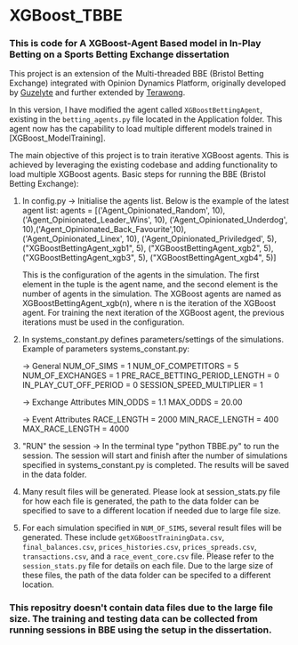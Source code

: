 # XGBoost_TBBE

### This is code for A XGBoost-Agent Based model in In-Play Betting on a Sports Betting Exchange dissertation

This project is an extension of the Multi-threaded BBE (Bristol Betting Exchange) integrated with Opinion Dynamics Platform, originally developed by [Guzelyte](https://github.com/Guzelyte/TBBE_OD) and further extended by [Terawong](https://github.com/Terawong).

In this version, I have modified the agent called `XGBoostBettingAgent`, existing in the `betting_agents.py` file located in the Application folder. This agent now has the capability to load multiple different models trained in [XGBoost_ModelTraining].

The main objective of this project is to train iterative XGBoost agents. This is achieved by leveraging the existing codebase and adding functionality to load multiple XGBoost agents.
Basic steps for running the BBE (Bristol Betting Exchange):

1. In config.py -> Initialise the agents list. Below is the example of the latest agent list:
   agents = [('Agent_Opinionated_Random', 10), ('Agent_Opinionated_Leader_Wins', 10),
   ('Agent_Opinionated_Underdog', 10),('Agent_Opinionated_Back_Favourite',10),
   ('Agent_Opinionated_Linex', 10), ('Agent_Opinionated_Priviledged', 5),
   ("XGBoostBettingAgent_xgb1", 5), ("XGBoostBettingAgent_xgb2", 5),("XGBoostBettingAgent_xgb3", 5),
   ("XGBoostBettingAgent_xgb4", 5)]

   This is the configuration of the agents in the simulation. The first element in the tuple is the agent name, and the second element is the number of agents in the simulation. The XGBoost agents are named as XGBoostBettingAgent_xgb(n), where n is the iteration of the XGBoost agent. For training the next iteration of the XGBoost agent, the previous iterations must be used in the configuration.

2. In systems_constant.py defines parameters/settings of the simulations. Example of parameters systems_constant.py:

   -> General
   NUM_OF_SIMS = 1
   NUM_OF_COMPETITORS = 5
   NUM_OF_EXCHANGES = 1
   PRE_RACE_BETTING_PERIOD_LENGTH = 0
   IN_PLAY_CUT_OFF_PERIOD = 0
   SESSION_SPEED_MULTIPLIER = 1

   -> Exchange Attributes
   MIN_ODDS = 1.1
   MAX_ODDS = 20.00

   -> Event Attributes
   RACE_LENGTH = 2000
   MIN_RACE_LENGTH = 400
   MAX_RACE_LENGTH = 4000

3. "RUN" the session -> In the terminal type "python TBBE.py" to run the session. The session will start and finish after the number of simulations specified in systems_constant.py is completed. The results will be saved in the data folder.

4. Many result files will be generated. Please look at session_stats.py file for how each file is generated, the path to the data folder can be specified to save to a different location if needed due to large file size.

5. For each simulation specified in `NUM_OF_SIMS`, several result files will be generated. These include `getXGBoostTrainingData.csv`, `final_balances.csv`, `prices_histories.csv`, `prices_spreads.csv`, `transactions.csv`, and a `race_event_core.csv` file. Please refer to the `session_stats.py` file for details on each file. Due to the large size of these files, the path of the data folder can be specifed to a different location.

### This repositry doesn't contain data files due to the large file size. The training and testing data can be collected from running sessions in BBE using the setup in the dissertation.
